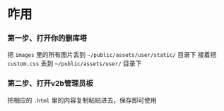 # 咋用

### 第一步、打开你的删库塔

把 `images` 里的所有图片丢到 `~/public/assets/user/static/` 目录下
接着把 `custom.css` 丢到 `~/public/assets/user/` 目录下

### 第二步、打开v2b管理员板

把相应的 `.html` 里的内容复制粘贴进去，保存即可使用